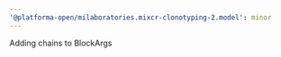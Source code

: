 ```yaml
---
'@platforma-open/milaboratories.mixcr-clonotyping-2.model': minor
---
```


Adding chains to BlockArgs
